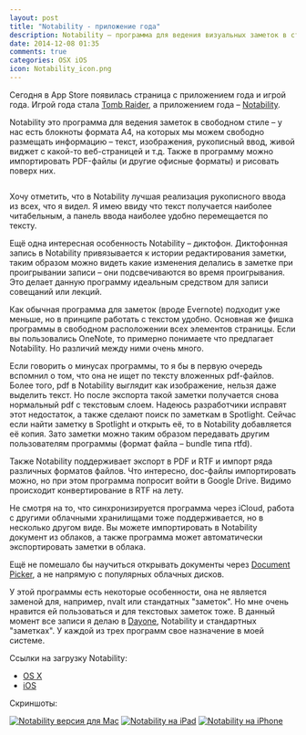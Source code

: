 ```yaml
---
layout: post
title: "Notability - приложение года"
description: Notability – программа для ведения визуальных заметок в стиле OneNote для Mac, iPad и iPhone, с синхронизацией через iCloud
date: 2014-12-08 01:35
comments: true
categories: OSX iOS
icon: Notability_icon.png
---
```


Сегодня в App Store появилась страница с приложением года и игрой года. Игрой года стала [Tomb Raider](https://itunes.apple.com/ru/app/tomb-raider/id625206080?mt=12&at=10lbPv), а приложением года – [Notability](https://itunes.apple.com/ru/app/notability/id736189492?mt=12&at=10lbPv).

Notability это программа для ведения заметок в свободном стиле – у нас есть блокноты формата A4, на которых мы можем свободно размещать информацию – текст, изображения, рукописный ввод, живой виджет с какой-то веб-страницей и т.д. Также в программу можно импортировать PDF-файлы (и другие офисные форматы) и рисовать поверх них.

<a class="screenshot" href="http://monosnap.com/image/ILFpYc6EviCQjpx1pdpcZKMjtMMhSj.png" rel="screenshot" title=""><img src="http://monosnap.com/image/ILFpYc6EviCQjpx1pdpcZKMjtMMhSj.png" alt="" /></a>

Хочу отметить, что в Notability лучшая реализация рукописного ввода из всех, что я видел. Я имею ввиду что текст получается наиболее читабельным, а панель ввода наиболее удобно перемещается по тексту.

Ещё одна интересная особенность Notability – диктофон. Диктофонная запись в Notability привязывается к истории редактирования заметки, таким образом можно видеть какие изменения делались в заметке при проигрывании записи – они подсвечиваются во время проигрывания. Это делает данную программу идеальным средством для записи совещаний или лекций.

Как обычная программа для заметок (вроде Evernote) подходит уже меньше, но в принципе работать с текстом удобно. Основная же фишка программы в свободном расположении всех элементов страницы. Если вы пользовались OneNote, то примерно понимаете что предлагает Notability. Но различий между ними очень много.

Если говорить о минусах программы, то я бы в первую очередь вспомнил о том, что она не ищет по тексту вложенных pdf-файлов. Более того, pdf в Notability выглядит как изображение, нельзя даже выделить текст. Но после экспорта такой заметки получается снова нормальный pdf с текстовым слоем. Надеюсь разработчики исправят этот недостаток, а также сделают поиск по заметкам в Spotlight. Сейчас если найти заметку в Spotlight и открыть её, то в Notability добавляется её копия. Зато заметки можно таким образом передавать другим пользователям программы (формат файла – bundle типа rtfd).

Также Notability поддерживает экспорт в PDF и RTF и импорт ряда различных форматов файлов. Что интересно, doc-файлы импортировать можно, но при этом программа попросит войти в Google Drive. Видимо происходит конвертирование в RTF на лету.

Не смотря на то, что синхронизируется программа через iCloud, работа с другими облачными хранилищами тоже поддерживается, но в несколько другом виде. Вы можете импортировать в Notability документ из облаков, а также программа может автоматически экспортировать заметки в облака.

Ещё не помешало бы научиться открывать документы через [Document Picker](https://dayone.me/WQjzcc), а не напрямую с популярных облачных дисков.

У этой программы есть некоторые особенности, она не является заменой для, например, nvalt или стандатных "заметок". Но мне очень нравится ей пользоваться и для текстовых заметок тоже. В данный момент все записи я делаю в [Dayone](https://itunes.apple.com/ru/app/day-one-zurnal-dnevnik/id422304217?mt=12&at=10lbPv), Notability и стандартных "заметках". У каждой из трех программ свое назначение в моей системе.

Ссылки на загрузку Notability:

- [OS X](https://itunes.apple.com/ru/app/notability/id736189492?mt=12&at=10lbPv)
- [iOS](https://itunes.apple.com/ru/app/notability/id360593530?mt=8&at=10lbPv)

Скриншоты:

<a class="screenshot" href="http://monosnap.com/image/EkYksa3ws5sQei6mQzrD9pAXcubGEt.png" rel="screenshot" title="Notability версия для Mac"><img src="http://monosnap.com/image/EkYksa3ws5sQei6mQzrD9pAXcubGEt.png" alt="Notability версия для Mac" /></a>
<a class="screenshot" href="http://monosnap.com/image/exs4W3uylhI8qJ2ipa5un7zTw5YexG.png" rel="screenshot" title="Notability на iPad"><img src="http://monosnap.com/image/exs4W3uylhI8qJ2ipa5un7zTw5YexG.png" alt="Notability на iPad" /></a>
<a class="screenshot" href="http://monosnap.com/image/YR3cHxQn2OIJH6epCiGalj3joYLhoe.png" rel="screenshot" title="Notability на iPhone"><img src="http://monosnap.com/image/YR3cHxQn2OIJH6epCiGalj3joYLhoe.png" alt="Notability на iPhone" /></a>
